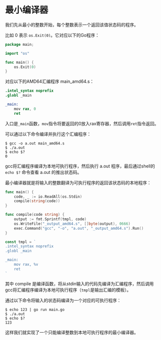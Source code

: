 # 最小编译器

我们先从最小的整数开始，每个整数表示一个返回该值状态码的程序。

比如 0 表示 `os.Exit(0)`。它对应以下的Go程序：

```go
package main;

import "os"

func main() {
	os.Exit(0)
}
```

对应以下的AMD64汇编程序 main_amd64.s：

```s
.intel_syntax noprefix
.globl _main

_main:
	mov rax, 0
	ret
```

入口是`_main`函数，`mov`指令将要返回的0放入rax寄存器，然后调用`ret`指令返回。

可以通过以下命令编译并执行这个汇编程序：

```
$ gcc -o a.out main_amd64.s
$ ./a.out
$ echo $?
0
```

gcc将汇编程序编译为本地可执行程序，然后执行 a.out 程序，最后通过shell的 `echo $?` 命令查看 a.out 的推出状态码。

最小编译器就是将输入的整数翻译为可执行程序的返回该状态码的本地程序：

```go
func main() {
	code, _ := io.ReadAll(os.Stdin)
	compile(string(code))
}

func compile(code string) {
	output := fmt.Sprintf(tmpl, code)
	os.WriteFile("_output_amd64.s", []byte(output), 0666)
	exec.Command("gcc", "-o", "a.out", "_output_amd64.s").Run()
}

const tmpl = `
.intel_syntax noprefix
.globl _main

_main:
	mov rax, %v
	ret
`
```

其中 compile 是编译函数，将从stdin输入的代码先编译为汇编程序，然后调用gcc将汇编程序编译为本地可执行程序（`tmpl`是输出汇编的模板）。

通过以下命令将输入的状态码编译为一个对应的可执行程序：

```
$ echo 123 | go run main.go
$ ./a.out
$ echo $?
123
```

这样我们就实现了一个只能编译整数到本地可执行程序的最小编译器。
